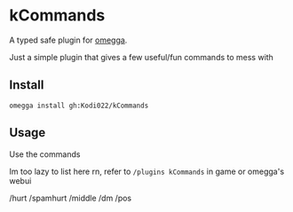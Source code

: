 <!--

When uploading your plugin to github/gitlab
start your repo name with "omegga-"

example: https://github.com/Kodi022\/omegga-kCommands

Your plugin will be installed via omegga install gh:Kodi022\/kCommands

-->

# kCommands

A typed safe plugin for [omegga](https://github.com/brickadia-community/omegga).

Just a simple plugin that gives a few useful/fun commands to mess with

## Install

`omegga install gh:Kodi022/kCommands`

## Usage

Use the commands

Im too lazy to list here rn, refer to `/plugins kCommands` in game or omegga's webui

/hurt
/spamhurt
/middle
/dm
/pos
